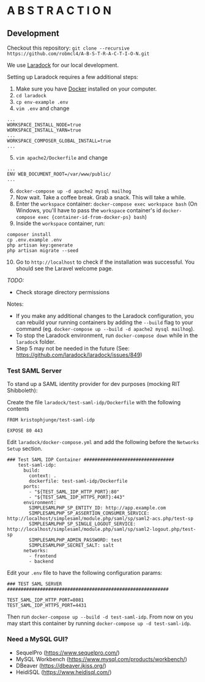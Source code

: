 # A B S T R A C T I O N

## Development

Checkout this repository: `git clone --recursive https://github.com/robmcl4/A-B-S-T-R-A-C-T-I-O-N.git`

We use [Laradock](http://laradock.io/) for our local development.

Setting up Laradock requires a few additional steps:

1. Make sure you have [Docker](https://www.docker.com/) installed on your computer.
2. `cd laradock`
3. `cp env-example .env`
4. `vim .env` and change
```
...
WORKSPACE_INSTALL_NODE=true
WORKSPACE_INSTALL_YARN=true
...
WORKSPACE_COMPOSER_GLOBAL_INSTALL=true
...
```
5. `vim apache2/Dockerfile` and change
```
...
ENV WEB_DOCUMENT_ROOT=/var/www/public/
...
```  
6. `docker-compose up -d apache2 mysql mailhog`
7. Now wait. Take a coffee break. Grab a snack. This will take a while.
8. Enter the `workspace` container: `docker-compose exec workspace bash` (On Windows, you'll have to pass the `workspace` container's id `docker-compose exec {container-id-from-docker-ps} bash`)
9. Inside the `workspace` container, run:
```
composer install
cp .env.example .env
php artisan key:generate
php artisan migrate --seed
```
10. Go to `http://localhost` to check if the installation was successful. You should see the Laravel welcome page.

*TODO:*
- Check storage directory permissions

Notes:
- If you make any additional changes to the Laradock configuration, you can rebuild your running containers by adding the `--build` flag to your command (eg. `docker-compose up --build -d apache2 mysql mailhog`).
- To stop the Laradock environment, run `docker-compose down` while in the `laradock` folder.
- Step 5 may not be needed in the future (See: https://github.com/laradock/laradock/issues/849)

### Test SAML Server

To stand up a SAML identity provider for dev purposes (mocking RIT Shibboleth):

Create the file `laradock/test-saml-idp/Dockerfile` with the following contents

```
FROM kristophjunge/test-saml-idp

EXPOSE 80 443
```

Edit `laradock/docker-compose.yml` and add the following before the
`Networks Setup` section.

```
### Test SAML IDP Container #################################
    test-saml-idp:
      build:
        context: .
        dockerfile: test-saml-idp/Dockerfile
      ports:
        - "${TEST_SAML_IDP_HTTP_PORT}:80"
        - "${TEST_SAML_IDP_HTTPS_PORT}:443"
      environment:
        SIMPLESAMLPHP_SP_ENTITY_ID: http://app.example.com
        SIMPLESAMLPHP_SP_ASSERTION_CONSUMER_SERVICE: http://localhost/simplesaml/module.php/saml/sp/saml2-acs.php/test-sp
        SIMPLESAMLPHP_SP_SINGLE_LOGOUT_SERVICE: http://localhost/simplesaml/module.php/saml/sp/saml2-logout.php/test-sp
        SIMPLESAMLPHP_ADMIN_PASSWORD: test
        SIMPLESAMLPHP_SECRET_SALT: salt
      networks:
        - frontend
        - backend
```

Edit your `.env` file to have the following configuration params:

```
### TEST SAML SERVER ###########################################################

TEST_SAML_IDP_HTTP_PORT=8081
TEST_SAML_IDP_HTTPS_PORT=4431
```

Then run `docker-compose up --build -d test-saml-idp`. From now on you may start
this container by running `docker-compose up -d test-saml-idp`.

### Need a MySQL GUI?

- SequelPro (https://www.sequelpro.com/)
- MySQL Workbench (https://www.mysql.com/products/workbench/)
- DBeaver (https://dbeaver.jkiss.org/)
- HeidiSQL (https://www.heidisql.com/)
